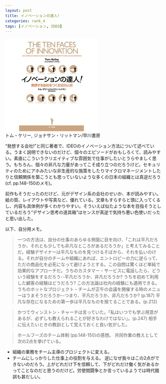 ```yaml
---
layout: post
title: イノベーションの達人!
categories: rank_4
tags: [イノベーション, IDEO]
---
```



<div class="book"><div class="book_image"><a href="http://www.amazon.co.jp/dp/4152087366"><img src="/images/ten_faces_of_innovation.jpg"></img></a></div><div class="book_info">トム・ケリー, ジョナサン・リットマン/早川書房</div><div class="clear"></div></div>

“発想する会社!”と同じ著者で、IDEOのイノベーション方法について述べている。うまく説明できないのだけど、個々のエピソードがおもしろくて、読みやすい。素直にこういうクリエイティブな雰囲気で仕事がしたいとうらやましく思う。もちろん、個々の非凡な力量があってこそ成り立つのだろうけど。セキュリティのためにアホみたいな非生産的な施策をしたりマイクロマネージメントしたりと信頼関係を築こうとも思っていないような多くの日本の組織とは真逆だろう(cf. pp.148-150のメモ)。 


前作もそうだったのだけど、元がデザイン系の会社のせいか、本が読みやすい。紙の質、レイアウトや写真など、優れている。文章もすらすらと頭に入ってくるし、内容も具体例が多くわかりやすい。そういえば似たような本を目指そうとしているだろう“デザイン思考の道具箱”はセンスが真逆で気持ち悪い色使いだったと思い出した。 

以下、自分用メモ。 

> 一つの方法は、自分の仕事のあらゆる側面に目を向け、「これは平凡だろうか、それとも少しでも非凡なところがあるだろうか」と考えてみることだ。経験デザイナーは平凡なものを見つけるそばから、それを払いのける。それが自分のチームや組織にあれば、エントロピーの力に逆らって、ただの商品化を必死になって避けようとする。この自問は驚くほど単純で効果的なアプローチだ。うちのカスタマー・サービスに電話したら、どういう経験をするだろう--平凡だろうか、非凡だろうか? うちを初めて利用した顧客の経験はどうだろう? この方法論は社内の経験にも適用できる。うちのホットなプロジェクト・チームが正午の会議を開催する時のメニューはうまそうだろうか--つまり、平凡だろうか、非凡だろうか? (p.187) 平凡な存在になるための第一歩は平凡なものを捨てることである。(p.212) 

> かつてウィンストン・チャーチは言っていた。「私はいつでも学ぶ用意があるが、必ずしも教えられることが好きなわけではない」。(p.247) 相手に伝えたいときの教訓として覚えておくと良い気がした。 

> ホールフーズのチーム体制 (pp.148-150)の感想。 共同作業の教えとして次の2点を挙げている。 
- 組織の業務をチーム主導のプロジェクトに変える｡ 
- チームにしっかりした仕事上の役割を与える。 
逆になぜ我々はこの2点ができないのだろう。上がどれだけ下を信頼して、下がどれだけ働く気があるかってことなのだと思うのだけど。労使間闘争とか言っているようでは時代錯誤も甚だしい。
